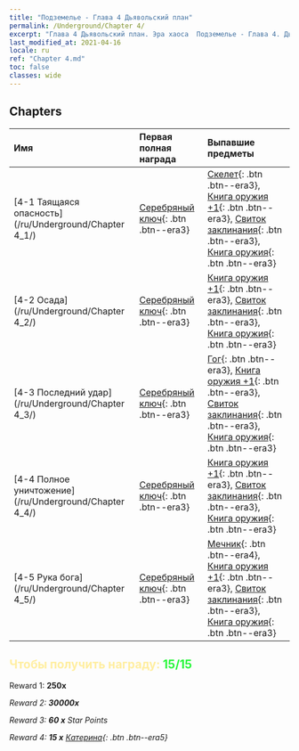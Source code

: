 ```yaml
---
title: "Подземелье - Глава 4 Дьявольский план"
permalink: /Underground/Chapter 4/
excerpt: "Глава 4 Дьявольский план. Эра хаоса  Подземелье - Глава 4. Дьявольский план"
last_modified_at: 2021-04-16
locale: ru
ref: "Chapter 4.md"
toc: false
classes: wide
---
```


## Chapters

  | Имя |  Первая полная награда | Выпавшие предметы |
  |:------------|:------------|:------------| 
  | [4-1 Таящаяся опасность](/ru/Underground/Chapter 4_1/) | [Серебряный ключ](/ru/Items/con_693/){: .btn .btn--era3} | [Скелет](/ru/Items/unt_208/){: .btn .btn--era3}, [Книга оружия +1](/ru/Items/mat_25/){: .btn .btn--era3}, [Свиток заклинания](/ru/Items/con_694/){: .btn .btn--era3}, [Книга оружия](/ru/Items/mat_18/){: .btn .btn--era3} |
  | [4-2 Осада](/ru/Underground/Chapter 4_2/) | [Серебряный ключ](/ru/Items/con_693/){: .btn .btn--era3} | [Книга оружия +1](/ru/Items/mat_25/){: .btn .btn--era3}, [Свиток заклинания](/ru/Items/con_694/){: .btn .btn--era3}, [Книга оружия](/ru/Items/mat_18/){: .btn .btn--era3} |
  | [4-3 Последний удар](/ru/Underground/Chapter 4_3/) | [Серебряный ключ](/ru/Items/con_693/){: .btn .btn--era3} | [Гог](/ru/Items/unt_227/){: .btn .btn--era3}, [Книга оружия +1](/ru/Items/mat_25/){: .btn .btn--era3}, [Свиток заклинания](/ru/Items/con_694/){: .btn .btn--era3}, [Книга оружия](/ru/Items/mat_18/){: .btn .btn--era3} |
  | [4-4 Полное уничтожение](/ru/Underground/Chapter 4_4/) | [Серебряный ключ](/ru/Items/con_693/){: .btn .btn--era3} | [Книга оружия +1](/ru/Items/mat_25/){: .btn .btn--era3}, [Свиток заклинания](/ru/Items/con_694/){: .btn .btn--era3}, [Книга оружия](/ru/Items/mat_18/){: .btn .btn--era3} |
  | [4-5 Рука бога](/ru/Underground/Chapter 4_5/) | [Серебряный ключ](/ru/Items/con_693/){: .btn .btn--era3} | [Мечник](/ru/Items/unt_193/){: .btn .btn--era4}, [Книга оружия +1](/ru/Items/mat_25/){: .btn .btn--era3}, [Свиток заклинания](/ru/Items/con_694/){: .btn .btn--era3}, [Книга оружия](/ru/Items/mat_18/){: .btn .btn--era3} |


## <span style="color: #ffeea0">Чтобы получить награду: </span><span style="color: #27f73a">15/15</span>

 Reward 1:  **250x** <i class="fas fa-gem"/>

 Reward 2:  **30000x** <i class="fas fa-coins"/>

 Reward 3: **60 x** Star Points

 Reward 4: **15 x** [Катерина](/ru/Items/her_361/){: .btn .btn--era5}

